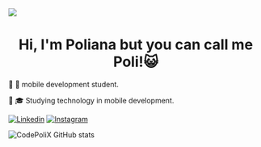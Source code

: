 <img widht=100% src="https://capsule-render.vercel.app/api?type=waving&color=FF1493&height=120&section=reader"/>
<div style="text-align:center;">
    <h1>Hi, I'm Poliana but you can call me Poli!😺</h1>
</div>
<p>  🔸 📱 mobile development student.</p> 
<p>  🔸 🎓 Studying technology in mobile development.</p> 

[![Linkedin](https://img.shields.io/badge/LinkedIn-0077B5?style=for-the-badge&logo=linkedin&logoColor=white)](https://www.linkedin.com/in/polianapadilha/)
[![Instagram](https://img.shields.io/badge/Instagram-E4405F?style=for-the-badge&logo=instagram&logoColor=white)](https://www.instagram.com/codepolix/)

  ![CodePoliX GitHub stats](https://github-readme-stats.vercel.app/api?username=CodePoliX&show_icons=true&theme=radical)
